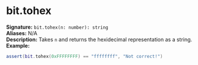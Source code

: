# bit.tohex
**Signature:** `bit.tohex(n: number): string` <br>
**Aliases:** N/A <br>
**Description:** Takes `n` and returns the hexidecimal representation as a string. <br>
**Example:**
```lua
assert(bit.tohex(0xFFFFFFFF) == "ffffffff", "Not correct!")
```